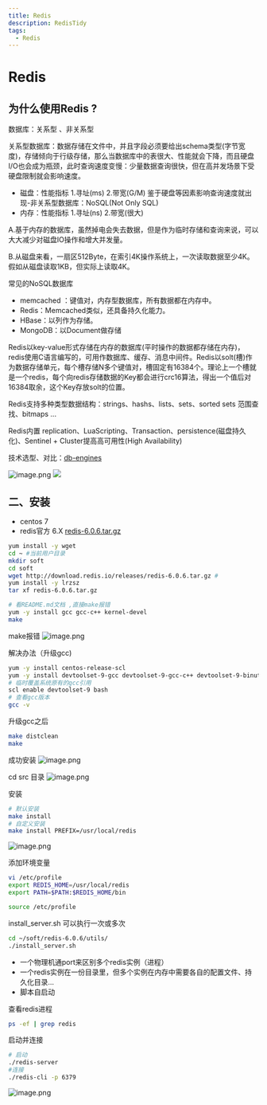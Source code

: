 ```yaml
---
title: Redis
description: RedisTidy
tags:
  - Redis
---
```


# Redis
## 为什么使用Redis ?

数据库：关系型 、非关系型

关系型数据库：数据存储在文件中，并且字段必须要给出schema类型(字节宽度)，存储倾向于行级存储，那么当数据库中的表很大、性能就会下降，而且硬盘I/O也会成为瓶颈，此时查询速度变慢：少量数据查询很快，但在高并发场景下受硬盘限制就会影响速度。

- 磁盘：性能指标 1.寻址(ms)  2.带宽(G/M)
  鉴于硬盘等因素影响查询速度就出现-非关系型数据库：NoSQL(Not Only SQL)
- 内存：性能指标 1.寻址(ns) 2.带宽(很大)

A.基于内存的数据库，虽然掉电会失去数据，但是作为临时存储和查询来说，可以大大减少对磁盘IO操作和增大并发量。

B.从磁盘来看，一扇区512Byte，在索引4K操作系统上，一次读取数据至少4K。假如从磁盘读取1KB，但实际上读取4K。

常见的NoSQL数据库

- memcached ：键值对，内存型数据库，所有数据都在内存中。
- Redis：Memcached类似，还具备持久化能力。
- HBase：以列作为存储。
- MongoDB：以Document做存储

Redis以key-value形式存储在内存的数据库(平时操作的数据都存储在内存)，redis使用C语言编写的，可用作数据库、缓存、消息中间件。Redis以solt(槽)作为数据存储单元，每个槽存储N多个键值对，槽固定有16384个。理论上一个槽就是一个redis，每个向redis存储数据的Key都会进行crc16算法，得出一个值后对16384取余，这个Key存放solt的位置。

Redis支持多种类型数据结构：strings、hashs、lists、sets、sorted sets 范围查找、bitmaps ...

Redis内置 replication、LuaScripting、Transaction、persistence(磁盘持久化)、Sentinel + Cluster提高高可用性(High Availability)



技术选型、对比：[db-engines](https://db-engines.com/en/)

![image.png](https://qiniu.121rh.com/obsidian/img/20230209222723.png)
![](Redis整理_20230209222722114.png)


## 二、安装

- centos 7
- redis官方 6.X    [redis-6.0.6.tar.gz](http://download.redis.io/releases/redis-6.0.6.tar.gz)

```sh
yum install -y wget  
cd ~ #当前用户目录
mkdir soft
cd soft
wget http://download.redis.io/releases/redis-6.0.6.tar.gz #
yum install -y lrzsz
tar xf redis-6.0.6.tar.gz

# 看README.md文档 ,直接make报错
yum -y install gcc gcc-c++ kernel-devel
make
```

make报错
![image.png](https://qiniu.121rh.com/obsidian/img/20230209233256.png)

解决办法（升级gcc)
```sh
yum -y install centos-release-scl
yum -y install devtoolset-9-gcc devtoolset-9-gcc-c++ devtoolset-9-binutils
# 临时覆盖系统原有的gcc引用
scl enable devtoolset-9 bash
# 查看gcc版本 
gcc -v
```

升级gcc之后
```sh
make distclean
make
```

成功安装
![image.png](https://qiniu.121rh.com/obsidian/img/20230209233559.png)

cd src 目录
![image.png](https://qiniu.121rh.com/obsidian/img/20230209233805.png)

安装
```sh
# 默认安装
make install
# 自定义安装
make install PREFIX=/usr/local/redis
```
![image.png](https://qiniu.121rh.com/obsidian/img/20230209234120.png)

添加环境变量
```sh
vi /etc/profile
export REDIS_HOME=/usr/local/redis
export PATH=$PATH:$REDIS_HOME/bin

source /etc/profile
```

install_server.sh 可以执行一次或多次
```sh
cd ~/soft/redis-6.0.6/utils/
./install_server.sh
```
- 一个物理机通port来区别多个redis实例（进程）
- 一个redis实例在一份目录里，但多个实例在内存中需要各自的配置文件、持久化目录...
- 脚本自启动

查看redis进程
```sh
ps -ef | grep redis
```

启动并连接
```sh
# 启动
./redis-server
#连接
./redis-cli -p 6379
```

![image.png](https://qiniu.121rh.com/obsidian/img/20230209235747.png)




